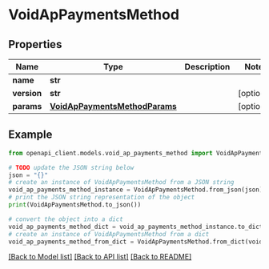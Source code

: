 # VoidApPaymentsMethod


## Properties

Name | Type | Description | Notes
------------ | ------------- | ------------- | -------------
**name** | **str** |  | 
**version** | **str** |  | [optional] 
**params** | [**VoidApPaymentsMethodParams**](VoidApPaymentsMethodParams.md) |  | [optional] 

## Example

```python
from openapi_client.models.void_ap_payments_method import VoidApPaymentsMethod

# TODO update the JSON string below
json = "{}"
# create an instance of VoidApPaymentsMethod from a JSON string
void_ap_payments_method_instance = VoidApPaymentsMethod.from_json(json)
# print the JSON string representation of the object
print(VoidApPaymentsMethod.to_json())

# convert the object into a dict
void_ap_payments_method_dict = void_ap_payments_method_instance.to_dict()
# create an instance of VoidApPaymentsMethod from a dict
void_ap_payments_method_from_dict = VoidApPaymentsMethod.from_dict(void_ap_payments_method_dict)
```
[[Back to Model list]](../README.md#documentation-for-models) [[Back to API list]](../README.md#documentation-for-api-endpoints) [[Back to README]](../README.md)


